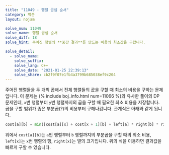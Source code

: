 ```yaml
---
title: "11049 - 행렬 곱셈 순서"
category: 백준
layout: nojam

solve_num: 11049
solve_name: 행렬 곱셈 순서
solve_diff: 18
solve_hint: 주어진 행렬의 **중간 결과**를 만드는 비용의 최소값을 구합니다.

solve_detail:
  - solve_name:
    solve_suffix:
    solve_lang: C++
    solve_date: "2021-01-25 22:39:13"
    solve_share: cb2f9f07e1fb4a3799b685038ef9c204
---
```


주어진 행렬들을 두 개씩 곱해서 전체 행렬들의 곲을 구할 때 최소의 비용을 구하는 문제입니다. 이 문제는 {% include boj_info.html num=11066 %}와 유사한 풀이의 DP 문제인데, `x`번 행렬부터 `y`번 행렬까지의 곱을 구할 때 필요한 최소 비용을 저장합니다. 곱을 구할 범위가 좁은 부분곱(?)의 비용부터 구해나갑니다. 관계식은 아래와 같게 됩니다.

```python
cost[a][b] = min([cost[a][x] + cost[x + 1][b] + left[a] * right[b] * right[x] for x in range(a, b)])
```

위에서 `cost[a][b]`는 `a`번 행렬부터 `b` 행렬까지의 부분곱을 구할 때의 최소 비용, `left[x]`는 `x`번 행렬의 행, `right[x]`는 열의 크기입니다. 위의 식을 이용하면 결과값을 빠르게 구할 수 있습니다.
